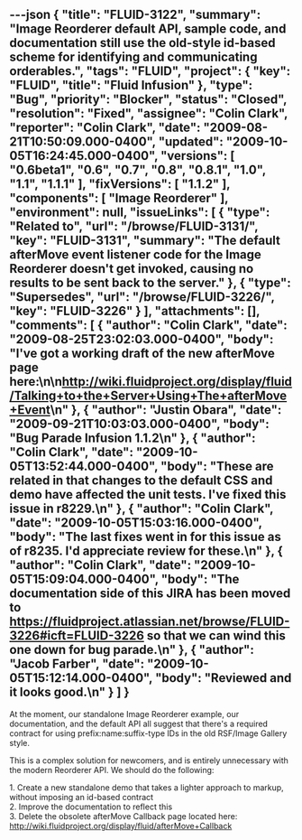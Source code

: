 ---json
{
  "title": "FLUID-3122",
  "summary": "Image Reorderer default API, sample code, and documentation still use the old-style id-based scheme for identifying and communicating orderables.",
  "tags": "FLUID",
  "project": {
    "key": "FLUID",
    "title": "Fluid Infusion"
  },
  "type": "Bug",
  "priority": "Blocker",
  "status": "Closed",
  "resolution": "Fixed",
  "assignee": "Colin Clark",
  "reporter": "Colin Clark",
  "date": "2009-08-21T10:50:09.000-0400",
  "updated": "2009-10-05T16:24:45.000-0400",
  "versions": [
    "0.6beta1",
    "0.6",
    "0.7",
    "0.8",
    "0.8.1",
    "1.0",
    "1.1",
    "1.1.1"
  ],
  "fixVersions": [
    "1.1.2"
  ],
  "components": [
    "Image Reorderer"
  ],
  "environment": null,
  "issueLinks": [
    {
      "type": "Related to",
      "url": "/browse/FLUID-3131/",
      "key": "FLUID-3131",
      "summary": "The default afterMove event listener code for the Image Reorderer doesn't get invoked, causing no results to be sent back to the server."
    },
    {
      "type": "Supersedes",
      "url": "/browse/FLUID-3226/",
      "key": "FLUID-3226"
    }
  ],
  "attachments": [],
  "comments": [
    {
      "author": "Colin Clark",
      "date": "2009-08-25T23:02:03.000-0400",
      "body": "I've got a working draft of the new afterMove page here:\n\n<http://wiki.fluidproject.org/display/fluid/Talking+to+the+Server+Using+The+afterMove+Event>\n"
    },
    {
      "author": "Justin Obara",
      "date": "2009-09-21T10:03:03.000-0400",
      "body": "Bug Parade Infusion 1.1.2\n"
    },
    {
      "author": "Colin Clark",
      "date": "2009-10-05T13:52:44.000-0400",
      "body": "These are related in that changes to the default CSS and demo have affected the unit tests. I've fixed this issue in r8229.\n"
    },
    {
      "author": "Colin Clark",
      "date": "2009-10-05T15:03:16.000-0400",
      "body": "The last  fixes went in for this issue as of r8235. I'd appreciate review for these.\n"
    },
    {
      "author": "Colin Clark",
      "date": "2009-10-05T15:09:04.000-0400",
      "body": "The documentation side of this JIRA has been moved to <https://fluidproject.atlassian.net/browse/FLUID-3226#icft=FLUID-3226> so that we can wind this one down for bug parade.\n"
    },
    {
      "author": "Jacob Farber",
      "date": "2009-10-05T15:12:14.000-0400",
      "body": "Reviewed and it looks good.\n"
    }
  ]
}
---
At the moment, our standalone Image Reorderer example, our documentation, and the default API all suggest that there's a required contract for using prefix:name:suffix-type IDs in the old RSF/Image Gallery style.

This is a complex solution for newcomers, and is entirely unnecessary with the modern Reorderer API. We should do the following:

1\. Create a new standalone demo that takes a lighter approach to markup, without imposing an id-based contract\
2\. Improve the documentation to reflect this\
3\. Delete the obsolete afterMove Callback page located here: <http://wiki.fluidproject.org/display/fluid/afterMove+Callback>

        